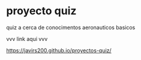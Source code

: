 # proyecto quiz

quiz a cerca de conocimentos aeronauticos basicos

vvv link aqui vvv

https://javirs200.github.io/proyectos-quiz/